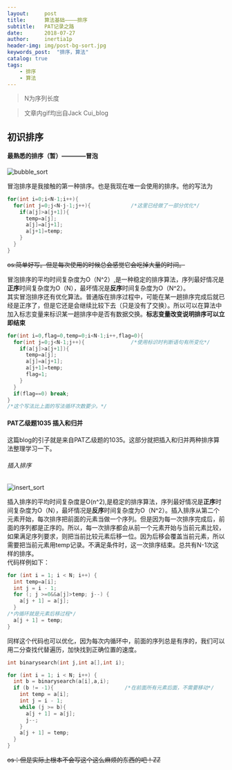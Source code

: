```yaml
---
layout:     post
title:      算法基础————排序
subtitle:   PAT记录之路
date:       2018-07-27
author:     inertia1p
header-img: img/post-bg-sort.jpg
keywords_post:  "排序，算法"
catalog: true
tags:
    - 排序
    - 算法
---
```


>N为序列长度

>文章内gif均出自Jack Cui_blog

## 初识排序

#### 最熟悉的排序（暂）————冒泡

![bubble_sort](https://inertia1p.github.io/img_post/bubble_sort.gif)

冒泡排序是我接触的第一种排序。也是我现在唯一会使用的排序。他的写法为

``` c++
for(int i=0;i<N-1;i++){
  for(int j=0;j<N-j-1;j++){             /*这里已经做了一部分优化*/
    if(a[j]>a[j+1]){
      temp=a[j];
      a[j]=a[j+1];
      a[j+1]=temp;
    }
  }
}
```

~~os:简单好写。但是每次使用的时候总会感觉它会吃掉大量的时间。~~<br>

冒泡排序的平均时间复杂度为O（N^2）,是一种稳定的排序算法，序列最好情况是**正序**时间复杂度为O（N），最坏情况是**反序**时间复杂度为O（N^2）。  
其实冒泡排序还有优化算法。普通版在排序过程中，可能在某一趟排序完成后就已经是正序了，但是它还是会继续比较下去（只是没有了交换）。所以可以在算法中加入标志变量来标识某一趟排序中是否有数据交换。**标志变量改变说明排序可以立即结束**

```c++
for(int i=0,flag=0,temp=0;i<N-1;i++,flag=0){
  for(int j=0;j<N-1;j++){               /*使用标识时判断语句有所变化*/
    if(a[j]>a[j+1]){
      temp=a[j];
      a[j]=a[j+1];
      a[j+1]=temp;
      flag=1;
    }
  }
  if(flag==0) break;
}
/*这个写法比上面的写法循环次数要少。*/
```

#### PAT乙级题1035 插入和归并

这篇blog的引子就是来自PAT乙级题的1035。这部分就把插入和归并两种排序算法整理学习一下。

###### 插入排序

![insert_sort](https://inertia1p.github.io/img_post/insert_sort.gif)

插入排序的平均时间复杂度是O(n^2),是稳定的排序算法，序列最好情况是**正序**时间复杂度为O（N），最坏情况是**反序**时间复杂度为O（N^2）。插入排序从第二个元素开始，每次排序把前面的元素当做一个序列。但是因为每一次排序完成后，前面的序列都是正序的。所以，每一次排序都会从前一个元素开始与当前元素比较，如果满足序列要求，则把当前比较元素后移一位。因为后移会覆盖当前元素，所以需要把当前元素用temp记录。不满足条件时，这一次排序结束。总共有N-1次这样的排序。<br>
代码样例如下：

```c++
for (int i = 1; i < N; i++) {
  int temp=a[i];
  int j = i - 1;
  for (; j >=0&&a[j]>temp; j--) {
    a[j + 1] = a[j];
  }
/*内循环就是元素后移过程*/
  a[j + 1] = temp;
}
```

同样这个代码也可以优化，因为每次内循环中，前面的序列总是有序的，我们可以用二分查找代替遍历，加快找到正确位置的速度。

```c++
int binarysearch(int j,int a[],int i);

for (int i = 1; i < N; i++) {
  int b = binarysearch(a[i],a,i);
  if (b != -1){                       /*在前面所有元素后面，不需要移动*/
    int temp = a[i];
    int j = i - 1;
    while (j >= b){
      a[j + 1] = a[j];
      j--;
    }
    a[j + 1] = temp;
  }
}
```

~~os：但是实际上根本不会写这个这么麻烦的东西的吧！ZZ~~ <br>
